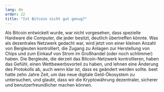 ```yaml
---
lang: de
order: 22
title: "Ist Bitcoin nicht gut genug?"
---
```


Als Bitcoin entwickelt wurde, war nicht vorgesehen, dass spezielle Hardware die Computer, die jeder besitzt, deutlich übertreffen könnte. Was als dezentrales Netzwerk gedacht war, wird jetzt von einer kleinen Anzahl von Bergleuten kontrolliert, die Zugang zu Anlagen zur Herstellung von Chips und zum Einkauf von Strom im Großhandel (oder noch schlimmer) haben. Die Bergleute, die derzeit das Bitcoin-Netzwerk kontrollieren, haben das Gefühl, einen Wettbewerbsvorteil zu haben, und lehnen eine Änderung des Protokolls ab, auch wenn klar ist, dass es geändert werden sollte. beet hatte zehn Jahre Zeit, um das neue digitale Geld-Ökosystem zu untersuchen, und glaubt, dass wir die Kryptowährung dezentraler, sicherer und benutzerfreundlicher machen können.
